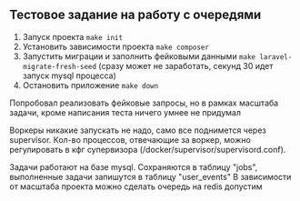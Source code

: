 ## Тестовое задание на работу с очередями

1) Запуск проекта `make init`
2) Установить зависимости проекта `make composer`
3) Запустить миграции и заполнить фейковыми данными `make laravel-migrate-fresh-seed` (сразу может не заработать, секунд 30 идет запуск mysql процесса)
4) Остановить приложение `make down`

Попробовал реализовать фейковые запросы, но в рамках масштаба задачи, кроме написания теста ничего умнее не придумал

Воркеры никакие запускать не надо, само все поднимется через supervisor. Кол-во процессов, отвечающие за воркер, можно регулировать в кфг супервизора (/docker/supervisor/supervisord.conf).

Задачи работают на базе mysql. Сохраняются в таблицу "jobs", выполненные задачи запишутся в таблицу "user_events"
В зависимости от масштаба проекта можно сделать очередь на redis допустим
